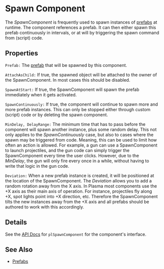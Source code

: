 # Spawn Component

The *SpawnComponent* is frequently used to spawn instances of [prefabs](../prefabs/prefabs-overview.md) at runtime. The component references a prefab. It can then either spawn this prefab continuously in intervals, or at will by triggering the spawn command from (script) code.

## Properties

`Prefab:` The [prefab](../prefabs/prefabs-overview.md) that will be spawned by this component.

`AttachAsChild:` If true, the spawned object will be attached to the owner of the SpawnComponent. In most cases this should be disabled.

`SpawnAtStart:` If true, the SpawnComponent will spawn the prefab immediately when it gets activated.

`SpawnContinuously:` If true, the component will continue to spawn more and more prefab instances. This can only be stopped either through custom (script) code or by deleting the spawn component.

`MinDelay, DelayRange:` The minimum time that has to pass before the component will spawn another instance, plus some random delay. This not only applies to the *SpawnContinuously* case, but also to cases where the spawn may be triggered from code. Meaning, this can be used to limit how often an action is allowed. For example, a gun can use a SpawnComponent to launch projectiles, and the gun code can simply trigger the SpawnComponent every time the user clicks. However, due to the *MinDelay*, the gun will only fire every once in a while, without having to write that logic in the gun code.

`Deviation:` When a new prefab instance is created, it will be positioned at the location of the SpawnComponent. The *Deviation* allows you to add a random rotation away from the X axis. In Plasma most components use the +X axis as their main axis of operation. For instance, projectiles fly along +X, spot lights point into +X direction, etc. Therefore the SpawnComponent tilts the new instances away from the +X axis and all prefabs should be authored to work with this accordingly.

## Details

See the [API Docs](../api-docs.md) for `plSpawnComponent` for the component's interface.

## See Also

* [Prefabs](../prefabs/prefabs-overview.md)
